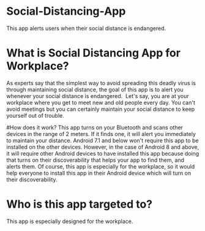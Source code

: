 # Social-Distancing-App
This app alerts users when their social distance is endangered.

# What is Social Distancing App for Workplace?
As experts say that the simplest way to avoid spreading this deadly virus is through maintaining social distance, the goal of this app is to alert you whenever your social distance is endangered.  Let's say, you are at your workplace where you get to meet new and old people every day. You can't avoid meetings but you can certainly maintain your social distance to keep yourself out of trouble. 

#How does it work?
This app turns on your Bluetooth and scans other devices in the range of 2 meters. If it finds one, it will alert you immediately to maintain your distance. Android 7.1 and below won't require this app to be installed on the other devices. However, in the case of Android 8 and above, it will require other Android devices to have installed this app because doing that turns on their discoverability that helps your app to find them, and alerts them. Of course, this app is especially for the workplace, so it would help everyone to install this app in their Android device which will turn on their discoverability.

# Who is this app targeted to?
This app is especially designed for the workplace.
